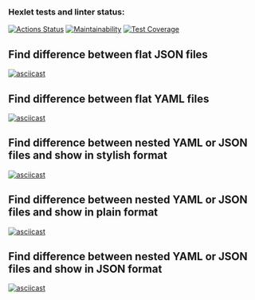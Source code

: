 ### Hexlet tests and linter status:
[![Actions Status](https://github.com/DieWerkself/frontend-project-46/workflows/hexlet-check/badge.svg)](https://github.com/DieWerkself/frontend-project-46/actions)
[![Maintainability](https://api.codeclimate.com/v1/badges/f57ddea7b88719105c23/maintainability)](https://codeclimate.com/github/DieWerkself/frontend-project-46/maintainability)
[![Test Coverage](https://api.codeclimate.com/v1/badges/f57ddea7b88719105c23/test_coverage)](https://codeclimate.com/github/DieWerkself/frontend-project-46/test_coverage)

## Find difference between flat JSON files
[![asciicast](https://asciinema.org/a/HKKHrklu6ZtigdNfEy55yXya8.svg)](https://asciinema.org/a/HKKHrklu6ZtigdNfEy55yXya8)

## Find difference between flat YAML files
[![asciicast](https://asciinema.org/a/FXM2iLtKkOLktC31G6TTCPjGp.svg)](https://asciinema.org/a/FXM2iLtKkOLktC31G6TTCPjGp)

## Find difference between nested YAML or JSON files and show in stylish format
[![asciicast](https://asciinema.org/a/3s6hkovzFLSk3fZmFWtuyZJ7N.svg)](https://asciinema.org/a/3s6hkovzFLSk3fZmFWtuyZJ7N)

## Find difference between nested YAML or JSON files and show in plain format
[![asciicast](https://asciinema.org/a/koYuYkv1b7lClFXpJLHiE6VLz.svg)](https://asciinema.org/a/koYuYkv1b7lClFXpJLHiE6VLz)

## Find difference between nested YAML or JSON files and show in JSON format
[![asciicast](https://asciinema.org/a/7FuStLsoi32fCmtHOVvQvxv60.svg)](https://asciinema.org/a/7FuStLsoi32fCmtHOVvQvxv60)